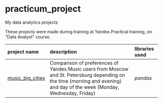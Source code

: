 # practicum_project
My data analytics projects

These projects were made during training at Yandex.Practical training, on "Data Analyst" course.

| project name | description | libraries used | 
| :---------------------- | :---------------------- | :---------------------- |
| [music_big_cities](1-1_music_big_cities) | Comparison of preferences of Yandex.Music users from Moscow and St. Petersburg depending on the time (morning and evening) and day of the week (Monday, Wednesday, Friday)| *pandas* |
